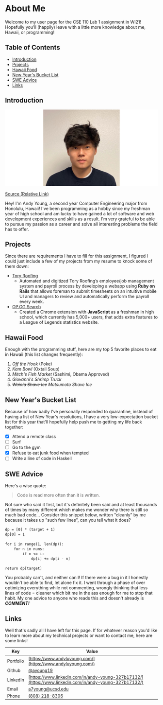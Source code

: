 # About Me
Welcome to my user page for the CSE 110 Lab 1 assignment in WI21! Hopefully you'll (happily) leave with a little more knowledge about me, Hawaii, or programming!

## Table of Contents
- [Introduction](#introduction)
- [Projects](#projects)
- [Hawaii Food](#hawaii-food)
- [New Year's Bucket List](#new-years-bucket-list)
- [SWE Advice](#swe-advice)
- [Links](#links)

## Introduction
<img src="headshot.png" alt="Pic of me!" />

[Source (Relative Link)](headshot.png)

Hey! I'm Andy Young, a second year Computer Engineering major from Honolulu, Hawaii! I've been programming as a hobby since my freshman year of high school and am lucky to have gained a lot of software and web development experiences and skills as a result. I'm very grateful to be able to pursue my passion as a career and solve all interesting problems the field has to offer.

## Projects
Since there are requirements I have to fill for this assignment, I figured I could just include a few of my projects from my resume to knock some of them down:
- [Tory Roofing](https://torystimesheet.com/)
  - Automated and digitized Tory Roofing’s employee/job management system and payroll process by developing a webapp using **Ruby on Rails** that allows foreman to submit timesheets on an intuitive mobile UI and managers to review and automatically perform the payroll every week.
- [OP.GG Search](https://chrome.google.com/webstore/detail/opgg-summoner-search/dfnoddgekoeiljeaekobnchnedoipgpc?hl=en)
   - Created a Chrome extension with **JavaScript** as a freshman in high school, which currently has 5,000+ users, that adds extra features to a League of Legends statistics website.

## Hawaii Food
Enough with the programming stuff, here are my top 5 favorite places to eat in Hawaii (this list changes frequently):
1. *Off the Hook* (Poke)
2. *Kam Bowl* (Oxtail Soup)
3. *Mitch's Fish Market* (Sashimi, Obama Approved)
4. *Giovanni's Shrimp Truck*
5. ~~*Waiola Shave Ice*~~ *Matsumoto Shave Ice*

## New Year's Bucket List
Because of how badly I've personally responded to quarantine, instead of having a list of New Year's resolutions, I have a very low-expectation bucket list for this year that'll hopefully help push me to getting my life back together:
- [x] Attend a remote class
- [ ] Surf
- [ ] Go to the gym
- [x] Refuse to eat junk food when tempted
- [ ] Write a line of code in Haskell

## SWE Advice
Here's a wise quote:

> Code is read more often than it is written.

Not sure who said it first, but it's definitely been said and at least thousands of times by many different which makes me wonder why there is still so much bad code... Consider this snippet below, written "cleanly" by me because it takes up "such few lines", can you tell what it does?

```
dp = [0] * (target + 1)
dp[0] = 1

for i in range(1, len(dp)):
    for n in nums:
        if n <= i:
            dp[i] += dp[i - n]

return dp[target]
```

You probably can't, and neither can I! If there were a bug in it I honestly wouldn't be able to find, let alone fix it. I went through a phase of over optimizing everything while not commenting, wrongly thinking that less lines of code = cleaner which bit me in the ass enough for me to stop that habit. My one advice to anyone who reads this and doesn't already is ***COMMENT!***

## Links
Well that's sadly all I have left for this page. If for whatever reason you'd like to learn more about my technical projects or want to contact me, here are some links!

| Key | Value |
| --- | --- |
| Portfolio | [https://www.andyluyoung.com/](https://www.andyluyoung.com/) |
| Github | [@ayoung19](https://github.com/ayoung19) |
| LinkedIn | [https://www.linkedin.com/in/andy-young-327b17132/](https://www.linkedin.com/in/andy-young-327b17132/) |
| Email | [a7young@ucsd.edu](mailto:a7young@ucsd.edu)
| Phone | [(808) 218-8306](tel:+1808-218-8306) |